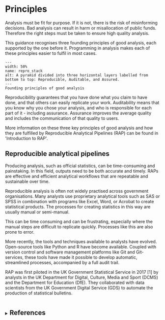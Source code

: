 # Principles

Analysis must be fit for purpose.
If it is not, there is the risk of misinforming decisions.
Bad analysis can result in harm or misallocation of public funds.
Therefore the right steps must be taken to ensure high quality analysis.

This guidance recognises three founding principles of good analysis, each supported by the one before it.
Programming in analysis makes each of these principles easier to fulfil in most cases.

```{figure} ./_static/repro_stack.png
---
width: 50%
name: repro_stack
alt: A pyramid divided into three horizontal layers labelled from bottom to top: Reproducible, Auditable, and Assured. 
---
Founding principles of good analysis
```

Reproducibility guarantees that you have done what you claim to have done, and that others can easily replicate your work.
Auditability means that you know why you chose your analysis, and who is responsible for each part of it - including assurance.
Assurance improves the average quality and includes the communication of that quality to users.

More information on these three key principles of good analysis and how they are fulfilled by Reproducible Analytical Pipelines (RAP) can be found in 'Introduction to RAP'.


## Reproducible analytical pipelines

Producing analysis, such as official statistics, can be time-consuming and painstaking. In this field, outputs need to be both accurate and timely.
RAPs are effective and efficient analytical workflows that are repeatable and sustainable over time.

Reproducible analysis is often not widely practised across government organisations.
Many analysts use proprietary analytical tools such as SAS or SPSS in combination with programs like Excel, Word, or Acrobat to create statistical products.
The processes for creating statistics in this way are usually manual or semi-manual.

This can be time consuming and can be frustrating, especially where the manual steps are difficult to replicate quickly.
Processes like this are also prone to error.

More recently, the tools and techniques available to analysts have evolved. Open-source tools like Python and R have become available.
Coupled with version control and software management platforms like Git and Git-services,
these tools have made it possible to develop automatic, streamlined processes, accompanied by a full audit trail.

RAP was first piloted in the UK Government Statistical Service in 2017 [1] by analysts in the UK Department for Digital, Culture, Media and Sport (DCMS) and the Department for Education (DfE). They collaborated with data scientists from the UK Government Digital Service (GDS) to automate the production of statistical bulletins.

<details> 
<summary><h2 style="display:inline-block">References </h2></summary>

1) UK Government Analysis Function. Reproducible Analytical Pipeline [Online]. Data in Government Blog; 27 March 2017 [Accessed 24 September 2025]. Available from: https://dataingovernment.blog.gov.uk/2017/03/27/reproducible-analytical-pipeline/

</details>